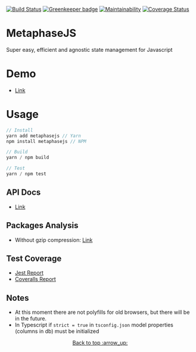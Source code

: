 [![Build Status](https://travis-ci.org/YagoLopez/metaphasejs.svg?branch=master)](https://travis-ci.org/YagoLopez/metaphasejs) [![Greenkeeper badge](https://badges.greenkeeper.io/YagoLopez/metaphasejs.svg)](https://greenkeeper.io/)
 [![Maintainability](https://api.codeclimate.com/v1/badges/c264e58f56102a22476c/maintainability)](https://codeclimate.com/github/YagoLopez/metaphasejs/maintainability) <!--[![Known Vulnerabilities](https://snyk.io/test/github/YagoLopez/metaphasejs/badge.svg?targetFile=package.json)](https://snyk.io/test/github/YagoLopez/metaphasejs?targetFile=package.json)--> [![Coverage Status](https://coveralls.io/repos/github/YagoLopez/metaphasejs/badge.svg?branch=master)](https://coveralls.io/github/YagoLopez/metaphasejs?branch=master) 
<!--![license](https://img.shields.io/github/license/mashape/apistatus.svg) [![Packages Analysis](https://img.shields.io/badge/packages-analysis-blue.svg)](analysis.html)-->

# MetaphaseJS

Super easy, efficient and agnostic state management for Javascript

# Demo

- [Link](https://github.com/YagoLopez/metaphasejs-react-demo)

# Usage

```javascript
// Install
yarn add metaphasejs // Yarn
npm install metaphasejs // NPM

// Build
yarn / npm build

// Test
yarn / npm test
```

## API Docs

- [Link](https://yagolopez.js.org/metaphasejs/docs/index.html)

## Packages Analysis

- Without gzip compression: [Link](https://yagolopez.js.org/metaphasejs/analysis.html)

## Test Coverage

- [Jest Report](https://yagolopez.js.org/metaphasejs/coverage/lcov-report/index.html)
- [Coveralls Report](https://coveralls.io/github/YagoLopez/metaphasejs)

## Notes

- At this moment there are not polyfills for old browsers, but there will be in the future.
- In Typescript if `strict = true` in `tsconfig.json` model properties (columns in db) must be initialized

<p align="center"><a href="#">Back to top :arrow_up:</a></p>